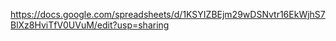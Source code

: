 https://docs.google.com/spreadsheets/d/1KSYIZBEjm29wDSNvtr16EkWjhS7BlXz8HviTfV0UVuM/edit?usp=sharing
